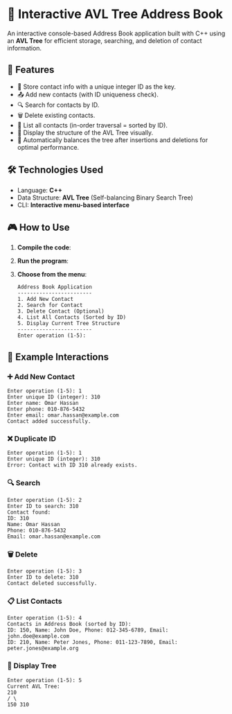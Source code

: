 
# 📘 Interactive AVL Tree Address Book

An interactive console-based Address Book application built with C++ using an **AVL Tree** for efficient storage, searching, and deletion of contact information.

## 🚀 Features

- 📌 Store contact info with a unique integer ID as the key.
- 📤 Add new contacts (with ID uniqueness check).
- 🔍 Search for contacts by ID.
- 🗑️ Delete existing contacts.
- 📜 List all contacts (in-order traversal = sorted by ID).
- 🌳 Display the structure of the AVL Tree visually.
- 🧠 Automatically balances the tree after insertions and deletions for optimal performance.

## 🛠️ Technologies Used

- Language: **C++**
- Data Structure: **AVL Tree** (Self-balancing Binary Search Tree)
- CLI: **Interactive menu-based interface**

## 🎮 How to Use

1. **Compile the code**:

2. **Run the program**:

3. **Choose from the menu**:

   ```
   Address Book Application
   ------------------------
   1. Add New Contact
   2. Search for Contact
   3. Delete Contact (Optional)
   4. List All Contacts (Sorted by ID)
   5. Display Current Tree Structure
   ------------------------
   Enter operation (1-5):
   ```

## 🧪 Example Interactions

### ➕ Add New Contact

```
Enter operation (1-5): 1
Enter unique ID (integer): 310
Enter name: Omar Hassan
Enter phone: 010-876-5432
Enter email: omar.hassan@example.com
Contact added successfully.
```

### ❌ Duplicate ID

```
Enter operation (1-5): 1
Enter unique ID (integer): 310
Error: Contact with ID 310 already exists.
```

### 🔍 Search

```
Enter operation (1-5): 2
Enter ID to search: 310
Contact found:
ID: 310
Name: Omar Hassan
Phone: 010-876-5432
Email: omar.hassan@example.com
```

### 🗑️ Delete

```
Enter operation (1-5): 3
Enter ID to delete: 310
Contact deleted successfully.
```

### 📋 List Contacts

```
Enter operation (1-5): 4
Contacts in Address Book (sorted by ID):
ID: 150, Name: John Doe, Phone: 012-345-6789, Email: john.doe@example.com
ID: 210, Name: Peter Jones, Phone: 011-123-7890, Email: peter.jones@example.org
```

### 🌳 Display Tree

```
Enter operation (1-5): 5
Current AVL Tree:
210
/ \
150 310
```

